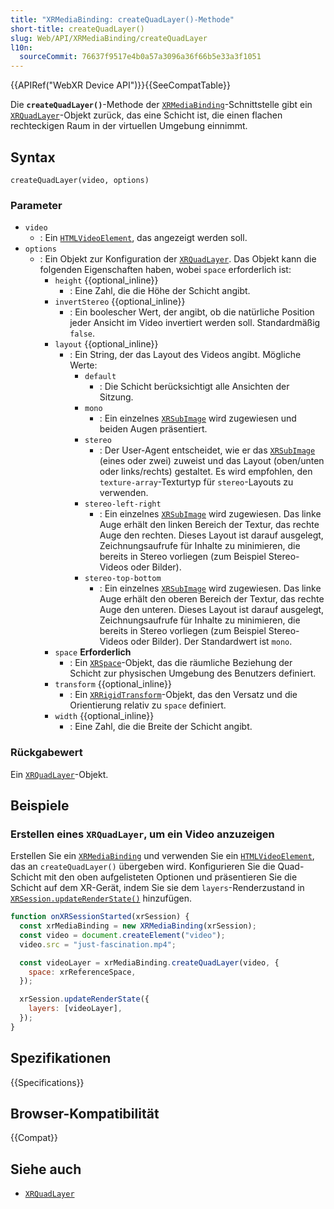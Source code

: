 ```yaml
---
title: "XRMediaBinding: createQuadLayer()-Methode"
short-title: createQuadLayer()
slug: Web/API/XRMediaBinding/createQuadLayer
l10n:
  sourceCommit: 76637f9517e4b0a57a3096a36f66b5e33a3f1051
---
```


{{APIRef("WebXR Device API")}}{{SeeCompatTable}}

Die **`createQuadLayer()`**-Methode der [`XRMediaBinding`](/de/docs/Web/API/XRMediaBinding)-Schnittstelle gibt ein [`XRQuadLayer`](/de/docs/Web/API/XRQuadLayer)-Objekt zurück, das eine Schicht ist, die einen flachen rechteckigen Raum in der virtuellen Umgebung einnimmt.

## Syntax

```js-nolint
createQuadLayer(video, options)
```

### Parameter

- `video`
  - : Ein [`HTMLVideoElement`](/de/docs/Web/API/HTMLVideoElement), das angezeigt werden soll.
- `options`
  - : Ein Objekt zur Konfiguration der [`XRQuadLayer`](/de/docs/Web/API/XRQuadLayer). Das Objekt kann die folgenden Eigenschaften haben, wobei `space` erforderlich ist:
    - `height` {{optional_inline}}
      - : Eine Zahl, die die Höhe der Schicht angibt.
    - `invertStereo` {{optional_inline}}
      - : Ein boolescher Wert, der angibt, ob die natürliche Position jeder Ansicht im Video invertiert werden soll. Standardmäßig `false`.
    - `layout` {{optional_inline}}
      - : Ein String, der das Layout des Videos angibt. Mögliche Werte:
        - `default`
          - : Die Schicht berücksichtigt alle Ansichten der Sitzung.
        - `mono`
          - : Ein einzelnes [`XRSubImage`](/de/docs/Web/API/XRSubImage) wird zugewiesen und beiden Augen präsentiert.
        - `stereo`
          - : Der User-Agent entscheidet, wie er das [`XRSubImage`](/de/docs/Web/API/XRSubImage) (eines oder zwei) zuweist und das Layout (oben/unten oder links/rechts) gestaltet. Es wird empfohlen, den `texture-array`-Texturtyp für `stereo`-Layouts zu verwenden.
        - `stereo-left-right`
          - : Ein einzelnes [`XRSubImage`](/de/docs/Web/API/XRSubImage) wird zugewiesen. Das linke Auge erhält den linken Bereich der Textur, das rechte Auge den rechten. Dieses Layout ist darauf ausgelegt, Zeichnungsaufrufe für Inhalte zu minimieren, die bereits in Stereo vorliegen (zum Beispiel Stereo-Videos oder Bilder).
        - `stereo-top-bottom`
          - : Ein einzelnes [`XRSubImage`](/de/docs/Web/API/XRSubImage) wird zugewiesen. Das linke Auge erhält den oberen Bereich der Textur, das rechte Auge den unteren. Dieses Layout ist darauf ausgelegt, Zeichnungsaufrufe für Inhalte zu minimieren, die bereits in Stereo vorliegen (zum Beispiel Stereo-Videos oder Bilder). Der Standardwert ist `mono`.
    - `space` **Erforderlich**
      - : Ein [`XRSpace`](/de/docs/Web/API/XRSpace)-Objekt, das die räumliche Beziehung der Schicht zur physischen Umgebung des Benutzers definiert.
    - `transform` {{optional_inline}}
      - : Ein [`XRRigidTransform`](/de/docs/Web/API/XRRigidTransform)-Objekt, das den Versatz und die Orientierung relativ zu `space` definiert.
    - `width` {{optional_inline}}
      - : Eine Zahl, die die Breite der Schicht angibt.

### Rückgabewert

Ein [`XRQuadLayer`](/de/docs/Web/API/XRQuadLayer)-Objekt.

## Beispiele

### Erstellen eines `XRQuadLayer`, um ein Video anzuzeigen

Erstellen Sie ein [`XRMediaBinding`](/de/docs/Web/API/XRMediaBinding) und verwenden Sie ein [`HTMLVideoElement`](/de/docs/Web/API/HTMLVideoElement), das an `createQuadLayer()` übergeben wird. Konfigurieren Sie die Quad-Schicht mit den oben aufgelisteten Optionen und präsentieren Sie die Schicht auf dem XR-Gerät, indem Sie sie dem `layers`-Renderzustand in [`XRSession.updateRenderState()`](/de/docs/Web/API/XRSession/updateRenderState) hinzufügen.

```js
function onXRSessionStarted(xrSession) {
  const xrMediaBinding = new XRMediaBinding(xrSession);
  const video = document.createElement("video");
  video.src = "just-fascination.mp4";

  const videoLayer = xrMediaBinding.createQuadLayer(video, {
    space: xrReferenceSpace,
  });

  xrSession.updateRenderState({
    layers: [videoLayer],
  });
}
```

## Spezifikationen

{{Specifications}}

## Browser-Kompatibilität

{{Compat}}

## Siehe auch

- [`XRQuadLayer`](/de/docs/Web/API/XRQuadLayer)

